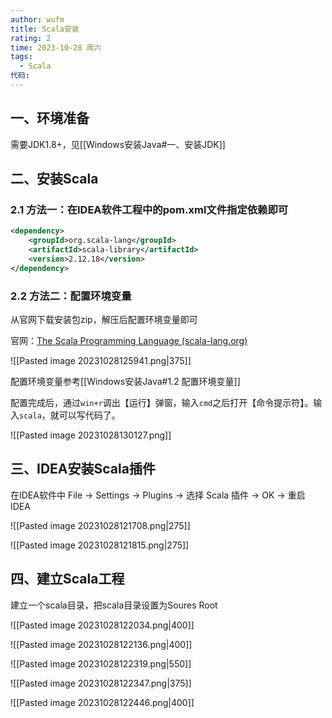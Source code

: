 ```yaml
---
author: wufm
title: Scala安装
rating: 2
time: 2023-10-28 周六
tags:
  - Scala
代码:
---
```

## 一、环境准备

需要JDK1.8+，见[[Windows安装Java#一、安装JDK]]

## 二、安装Scala

### 2.1 方法一：在IDEA软件工程中的pom.xml文件指定依赖即可

```xml
<dependency>  
    <groupId>org.scala-lang</groupId>  
    <artifactId>scala-library</artifactId>  
    <version>2.12.18</version>  
</dependency>
```

### 2.2 方法二：配置环境变量

从官网下载安装包zip，解压后配置环境变量即可

官网：[The Scala Programming Language (scala-lang.org)](https://www.scala-lang.org/)

![[Pasted image 20231028125941.png|375]]

配置环境变量参考[[Windows安装Java#1.2 配置环境变量]]

配置完成后，通过`win+r`调出【运行】弹窗，输入`cmd`之后打开【命令提示符】。输入`scala`，就可以写代码了。

![[Pasted image 20231028130127.png]]
## 三、IDEA安装Scala插件

在IDEA软件中
File -> Settings -> Plugins -> 选择 Scala 插件 -> OK -> 重启 IDEA

![[Pasted image 20231028121708.png|275]]

![[Pasted image 20231028121815.png|275]]

## 四、建立Scala工程

建立一个scala目录，把scala目录设置为Soures Root

![[Pasted image 20231028122034.png|400]]

![[Pasted image 20231028122136.png|400]]

![[Pasted image 20231028122319.png|550]]

![[Pasted image 20231028122347.png|375]]


![[Pasted image 20231028122446.png|400]]
